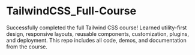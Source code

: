 # TailwindCSS_Full-Course
Successfully completed the full Tailwind CSS course! Learned utility-first design, responsive layouts, reusable components, customization, plugins, and deployment. This repo includes all code, demos, and documentation from the course.
